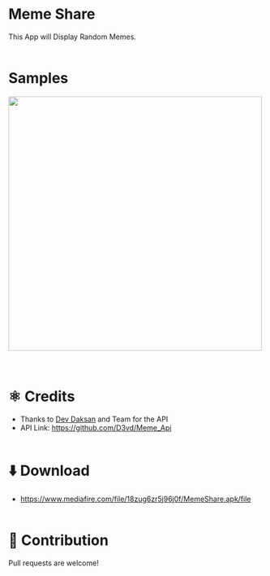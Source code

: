 # Meme Share
This App will Display Random Memes.
<br><br>

# Samples
<pre><img src=https://user-images.githubusercontent.com/63634923/175824351-26d0844c-a69b-47bd-b15d-ab191c89c14e.png height=500>   <img src=https://user-images.githubusercontent.com/63634923/175824367-6cdbda66-76a9-486f-939f-97cc6cb650a0.png height=500></pre>
<br>

# :atom_symbol: Credits
- Thanks to <a href="https://github.com/D3vd">Dev Daksan</a> and Team for the API
- API Link: https://github.com/D3vd/Meme_Api
<br><br>

# :arrow_down: Download
- https://www.mediafire.com/file/18zug6zr5j96j0f/MemeShare.apk/file
<br><br>

# :handshake: Contribution
Pull requests are welcome!
